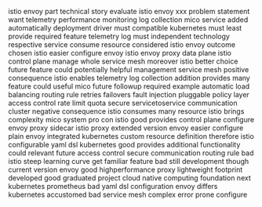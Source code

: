 istio envoy part technical story evaluate istio envoy xxx problem statement want telemetry performance monitoring log collection mico service added automatically deployment driver must compatible kubernetes must least provide required feature telemetry log must independent technology respective service consume resource considered istio envoy outcome chosen istio easier configure envoy istio envoy proxy data plane istio control plane manage whole service mesh moreover istio better choice future feature could potentially helpful management service mesh positive consequence istio enables telemetry log collection addition provides many feature could useful mico future followup required example automatic load balancing routing rule retries failovers fault injection pluggable policy layer access control rate limit quota secure servicetoservice communication cluster negative consequence istio consumes many resource istio brings complexity mico system pro con istio good provides control plane configure envoy proxy sidecar istio proxy extended version envoy easier configure plain envoy integrated kubernetes custom resource definition therefore istio configurable yaml dsl kubernetes good provides additional functionality could relevant future access control secure communication routing rule bad istio steep learning curve get familiar feature bad still development though current version envoy good highperformance proxy lightweight footprint developed good graduated project cloud native computing foundation next kubernetes prometheus bad yaml dsl configuration envoy differs kubernetes accustomed bad service mesh complex error prone configure